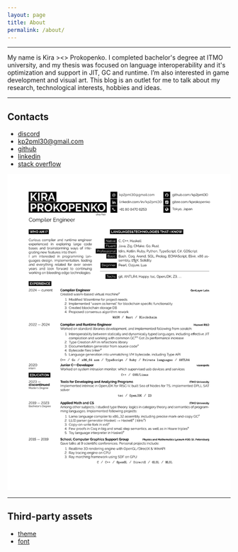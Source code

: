 ```yaml
---
layout: page
title: About
permalink: /about/
---
```


<hr />

My name is Kira &gt;&lt;&gt; Prokopenko. I completed bachelor's degree at ITMO university, and my thesis was focused on language interoperability and it's optimization and support in JIT, GC and runtime. I’m also interested in game development and visual art. This blog is an outlet for me to talk about my research, technological interests, hobbies and ideas.

<hr />

## Contacts
- [discord](https://discord.gg/TYjNRpFknx)
- [kp2pml30@gmail.com](mailto:kp2pml30@gmail.com)
- [github](https://github.com/kp2pml30)
- [linkedin](https://linkedin.com/in/kp2pml30)
- [stack overflow](https://stackoverflow.com/users/17500068/kp2pml30)

<img id="cv" src="https://github.com/kp2pml30/cv/raw/artifacts/cv.svg" alt="cv" />

<hr />

## Third-party assets
- [theme](https://github.com/b2a3e8/jekyll-theme-console)
- [font](https://github.com/tonsky/FiraCode)
